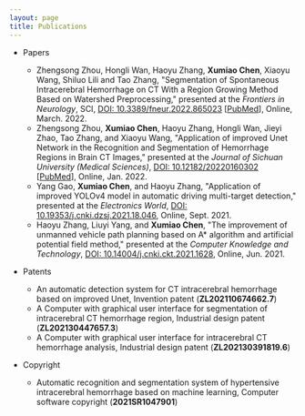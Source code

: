 ```yaml
---
layout: page
title: Publications
---
```


 * Papers
   * Zhengsong Zhou, Hongli Wan, Haoyu Zhang, **Xumiao Chen**, Xiaoyu Wang, Shiluo Lili and Tao Zhang, "Segmentation of Spontaneous Intracerebral Hemorrhage on CT With a Region Growing Method Based on Watershed Preprocessing," presented at the *Frontiers in Neurology*, SCI, [DOI: 10.3389/fneur.2022.865023](https://doi.org/10.3389/fneur.2022.865023) [[PubMed](https://pubmed.ncbi.nlm.nih.gov/35422751)], Online, March. 2022.
   * Zhengsong Zhou, **Xumiao Chen**, Haoyu Zhang, Hongli Wan, Jieyi Zhao, Tao Zhang, and Xiaoyu Wang, "Application of improved Unet Network in the Recognition and Segmentation of Hemorrhage Regions in Brain CT Images," presented at the *Journal of Sichuan University (Medical Sciences)*, [DOI: 10.12182/20220160302](https://doi.org/10.12182/20220160302) [[PubMed](https://pubmed.ncbi.nlm.nih.gov/35048610)], Online, Jan. 2022.
   * Yang Gao, **Xumiao Chen**, and Haoyu Zhang, "Application of improved YOLOv4 model in automatic driving multi-target detection," presented at the *Electronics World*, [DOI: 10.19353/j.cnki.dzsj.2021.18.046](https://doi.org/10.19353/j.cnki.dzsj.2021.18.046), Online, Sept. 2021.
   * Haoyu Zhang, Liuyi Yang, and **Xumiao Chen**, "The improvement of unmanned vehicle path planning based on A* algorithm and artificial potential field method," presented at the *Computer Knowledge and Technology*, [DOI: 10.14004/j.cnki.ckt.2021.1628](https://doi.org/10.14004/j.cnki.ckt.2021.1628), Online, Jun. 2021.

* Patents
   * An automatic detection system for CT intracerebral hemorrhage based on improved Unet, Invention patent (**ZL202110674662.7**)
   * A Computer with graphical user interface for segmentation of intracerebral CT hemorrhage region, Industrial design patent (**ZL202130447657.3**) 
   * A Computer with graphical user interface for intracerebral CT hemorrhage analysis, Industrial design patent (**ZL202130391819.6**) 

* Copyright
  * Automatic recognition and segmentation system of hypertensive intracerebral hemorrhage based on machine learning, Computer software copyright (**2021SR1047901**)
